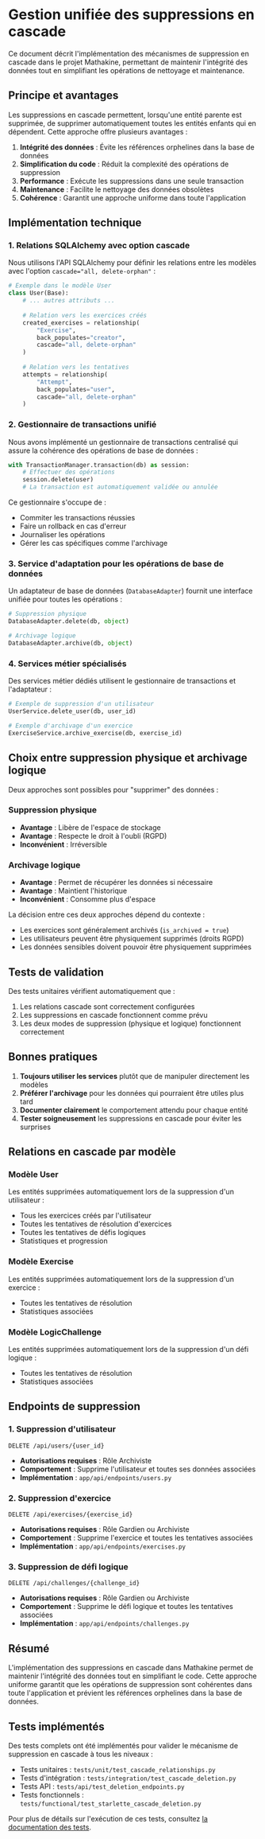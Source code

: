 # Gestion unifiée des suppressions en cascade

Ce document décrit l'implémentation des mécanismes de suppression en cascade dans le projet Mathakine, permettant de maintenir l'intégrité des données tout en simplifiant les opérations de nettoyage et maintenance.

## Principe et avantages

Les suppressions en cascade permettent, lorsqu'une entité parente est supprimée, de supprimer automatiquement toutes les entités enfants qui en dépendent. Cette approche offre plusieurs avantages :

1. **Intégrité des données** : Évite les références orphelines dans la base de données
2. **Simplification du code** : Réduit la complexité des opérations de suppression
3. **Performance** : Exécute les suppressions dans une seule transaction
4. **Maintenance** : Facilite le nettoyage des données obsolètes
5. **Cohérence** : Garantit une approche uniforme dans toute l'application

## Implémentation technique

### 1. Relations SQLAlchemy avec option cascade

Nous utilisons l'API SQLAlchemy pour définir les relations entre les modèles avec l'option `cascade="all, delete-orphan"` :

```python
# Exemple dans le modèle User
class User(Base):
    # ... autres attributs ...
    
    # Relation vers les exercices créés
    created_exercises = relationship(
        "Exercise",
        back_populates="creator",
        cascade="all, delete-orphan"
    )
    
    # Relation vers les tentatives
    attempts = relationship(
        "Attempt",
        back_populates="user",
        cascade="all, delete-orphan"
    )
```

### 2. Gestionnaire de transactions unifié

Nous avons implémenté un gestionnaire de transactions centralisé qui assure la cohérence des opérations de base de données :

```python
with TransactionManager.transaction(db) as session:
    # Effectuer des opérations
    session.delete(user)
    # La transaction est automatiquement validée ou annulée
```

Ce gestionnaire s'occupe de :
- Commiter les transactions réussies
- Faire un rollback en cas d'erreur
- Journaliser les opérations
- Gérer les cas spécifiques comme l'archivage

### 3. Service d'adaptation pour les opérations de base de données

Un adaptateur de base de données (`DatabaseAdapter`) fournit une interface unifiée pour toutes les opérations :

```python
# Suppression physique
DatabaseAdapter.delete(db, object)

# Archivage logique
DatabaseAdapter.archive(db, object)
```

### 4. Services métier spécialisés

Des services métier dédiés utilisent le gestionnaire de transactions et l'adaptateur :

```python
# Exemple de suppression d'un utilisateur
UserService.delete_user(db, user_id)

# Exemple d'archivage d'un exercice
ExerciseService.archive_exercise(db, exercise_id)
```

## Choix entre suppression physique et archivage logique

Deux approches sont possibles pour "supprimer" des données :

### Suppression physique

- **Avantage** : Libère de l'espace de stockage
- **Avantage** : Respecte le droit à l'oubli (RGPD)
- **Inconvénient** : Irréversible

### Archivage logique

- **Avantage** : Permet de récupérer les données si nécessaire
- **Avantage** : Maintient l'historique
- **Inconvénient** : Consomme plus d'espace

La décision entre ces deux approches dépend du contexte :
- Les exercices sont généralement archivés (`is_archived = true`)
- Les utilisateurs peuvent être physiquement supprimés (droits RGPD)
- Les données sensibles doivent pouvoir être physiquement supprimées

## Tests de validation

Des tests unitaires vérifient automatiquement que :
1. Les relations cascade sont correctement configurées
2. Les suppressions en cascade fonctionnent comme prévu
3. Les deux modes de suppression (physique et logique) fonctionnent correctement

## Bonnes pratiques

1. **Toujours utiliser les services** plutôt que de manipuler directement les modèles
2. **Préférer l'archivage** pour les données qui pourraient être utiles plus tard
3. **Documenter clairement** le comportement attendu pour chaque entité
4. **Tester soigneusement** les suppressions en cascade pour éviter les surprises

## Relations en cascade par modèle

### Modèle User

Les entités supprimées automatiquement lors de la suppression d'un utilisateur :
- Tous les exercices créés par l'utilisateur
- Toutes les tentatives de résolution d'exercices
- Toutes les tentatives de défis logiques
- Statistiques et progression

### Modèle Exercise

Les entités supprimées automatiquement lors de la suppression d'un exercice :
- Toutes les tentatives de résolution
- Statistiques associées

### Modèle LogicChallenge

Les entités supprimées automatiquement lors de la suppression d'un défi logique :
- Toutes les tentatives de résolution
- Statistiques associées

## Endpoints de suppression

### 1. Suppression d'utilisateur

```
DELETE /api/users/{user_id}
```
- **Autorisations requises** : Rôle Archiviste
- **Comportement** : Supprime l'utilisateur et toutes ses données associées
- **Implémentation** : `app/api/endpoints/users.py`

### 2. Suppression d'exercice

```
DELETE /api/exercises/{exercise_id}
```
- **Autorisations requises** : Rôle Gardien ou Archiviste
- **Comportement** : Supprime l'exercice et toutes les tentatives associées
- **Implémentation** : `app/api/endpoints/exercises.py`

### 3. Suppression de défi logique

```
DELETE /api/challenges/{challenge_id}
```
- **Autorisations requises** : Rôle Gardien ou Archiviste
- **Comportement** : Supprime le défi logique et toutes les tentatives associées
- **Implémentation** : `app/api/endpoints/challenges.py`

## Résumé

L'implémentation des suppressions en cascade dans Mathakine permet de maintenir l'intégrité des données tout en simplifiant le code. Cette approche uniforme garantit que les opérations de suppression sont cohérentes dans toute l'application et prévient les références orphelines dans la base de données. 

## Tests implémentés

Des tests complets ont été implémentés pour valider le mécanisme de suppression en cascade à tous les niveaux :

- Tests unitaires : `tests/unit/test_cascade_relationships.py`
- Tests d'intégration : `tests/integration/test_cascade_deletion.py`
- Tests API : `tests/api/test_deletion_endpoints.py`
- Tests fonctionnels : `tests/functional/test_starlette_cascade_deletion.py`

Pour plus de détails sur l'exécution de ces tests, consultez [la documentation des tests](../tests/README.md). 